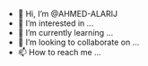 - 👋 Hi, I’m @AHMED-ALARIJ
- 👀 I’m interested in ...
- 🌱 I’m currently learning ...
- 💞️ I’m looking to collaborate on ...
- 📫 How to reach me ...

<!---
AHMED-ALARIJ/AHMED-ALARIJ is a ✨ special ✨ repository because its `README.md` (this file) appears on your GitHub profile.
You can click the Preview link to take a look at your changes.
--->
